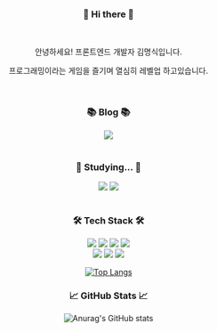 <div align="center">
  <h3>👋 Hi there 👋</h3>
  <br>
  <p>안녕하세요! 프론트엔드 개발자 김명식입니다.</p>
  <p>프로그래밍이라는 게임을 즐기며 열심히 레벨업 하고있습니다.</p>
  <br>
  <h3>📚 Blog 📚</h3>
  <a href="https://sikk.tistory.com/"><img src="https://img.shields.io/badge/Tistory-F05032?style=flat-square&logo=Tistory&logoColor=ffffff"/></a>
  <br>
  <br>
  <h3>📖 Studying... 📖</h3>
  <img src="https://img.shields.io/badge/React-61DAFB?style=flat-square&logo=React&logoColor=ffffff"/>
  <img src="https://img.shields.io/badge/Next.js-000000?style=flat-square&logo=Next.js&logoColor=ffffff"/>
  <br>
  <br>
  <h3>🛠️ Tech Stack 🛠️</h3>
  <img src="https://img.shields.io/badge/Html5-E34F26?style=flat-square&logo=HTML5&logoColor=ffffff"/>
  <img src="https://img.shields.io/badge/Css3-1572B6?style=flat-square&logo=CSS3&logoColor=ffffff"/>
  <img src="https://img.shields.io/badge/Scss-CC6699?style=flat-square&logo=Sass&logoColor=ffffff"/>
  <img src="https://img.shields.io/badge/Git-F05032?style=flat-square&logo=Git&logoColor=ffffff"/>
  <br>
  <img src="https://img.shields.io/badge/Javascript-F7DF1E?style=flat-square&logo=JavaScript&logoColor=ffffff"/>
  <img src="https://img.shields.io/badge/Typescript-3178C6?style=flat-square&logo=TypeScript&logoColor=ffffff"/>
  <img src="https://img.shields.io/badge/Vue.js-4FC08D?style=flat-square&logo=Vue.js&logoColor=ffffff"/>
  <br>
  
  [![Top Langs](https://github-readme-stats.vercel.app/api/top-langs/?username=M-Sik&layout=compact)](https://github.com/M-sik/github-readme-stats)
 
  <h3>📈 GitHub Stats 📈</h3>
  
  ![Anurag's GitHub stats](https://github-readme-stats.vercel.app/api?username=M-Sik&show_icons=true&theme=radical)
  
</div>

